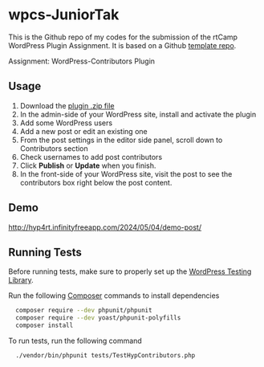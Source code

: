 # wpcs-JuniorTak

This is the Github repo of my codes for the submission of the rtCamp WordPress Plugin Assignment. It is based on a Github [template repo](https://help.github.com/en/github/creating-cloning-and-archiving-repositories/creating-a-template-repository).

Assignment: WordPress-Contributors Plugin

## Usage

1. Download the [plugin .zip file](https://www.dropbox.com/scl/fi/yhacgrp0wyigvbrycc5d0/hyp4rtcontributors.1.0.0.zip?rlkey=1h1xtu6k19dmnwo4gtpmfih2e&st=5ddyg8q7&dl=0)
2. In the admin-side of your WordPress site, install and activate the plugin
3. Add some WordPress users
4. Add a new post or edit an existing one
5. From the post settings in the editor side panel, scroll down to Contributors section
6. Check usernames to add post contributors
7. Click **Publish** or **Update** when you finish.
8. In the front-side of your WordPress site, visit the post to see the contributors box right below the post content.

## Demo

http://hyp4rt.infinityfreeapp.com/2024/05/04/demo-post/

## Running Tests

Before running tests, make sure to properly set up the [WordPress Testing Library](https://make.wordpress.org/core/handbook/testing/automated-testing/).

Run the following [Composer](https://getcomposer.org/) commands to install dependencies

```bash
  composer require --dev phpunit/phpunit
  composer require --dev yoast/phpunit-polyfills
  composer install
```

To run tests, run the following command

```bash
  ./vendor/bin/phpunit tests/TestHypContributors.php
```
